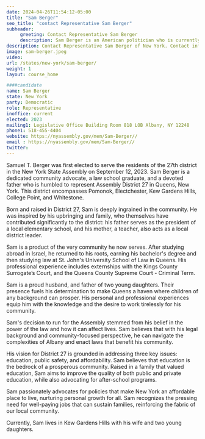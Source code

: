 ```yaml
---
date: 2024-04-26T11:54:12-05:00
title: "Sam Berger"
seo_title: "contact Representative Sam Berger"
subheader:
     greeting: Contact Representative Sam Berger
     description: Sam Berger is an American politician who is currently serving as the representative for New York's 27th State Assembly district. He was elected in a special election in 2023 to replace Daniel Rosenthal, who resigned to take a position at UJA-Federation of New York. Berger is a member of the Democratic Party.
description: Contact Representative Sam Berger of New York. Contact information for Sam Berger includes email address, phone number, and mailing address.
image: sam-berger.jpeg
video:
url: /states/new-york/sam-berger/
weight: 1
layout: course_home

####candidate
name: Sam Berger
state: New York
party: Democratic
role: Representative
inoffice: current
elected: 2023
mailing1: Legislative Office Building Room 818 LOB Albany, NY 12248
phone1: 518-455-4404
website: https://nyassembly.gov/mem/Sam-Berger//
email : https://nyassembly.gov/mem/Sam-Berger//
twitter:
---
```


Samuel T. Berger was first elected to serve the residents of the 27th district in the New York State Assembly on September 12, 2023. Sam Berger is a dedicated community advocate, a law school graduate, and a devoted father who is humbled to represent Assembly District 27 in Queens, New York. This district encompasses Pomonok, Electchester, Kew Gardens Hills, College Point, and Whitestone.

Born and raised in District 27, Sam is deeply ingrained in the community. He was inspired by his upbringing and family, who themselves have contributed significantly to the district: his father serves as the president of a local elementary school, and his mother, a teacher, also acts as a local district leader.

Sam is a product of the very community he now serves. After studying abroad in Israel, he returned to his roots, earning his bachelor's degree and then studying law at St. John's University School of Law in Queens. His professional experience includes externships with the Kings County Surrogate’s Court, and the Queens County Supreme Court - Criminal Term.

Sam is a proud husband, and father of two young daughters. Their presence fuels his determination to make Queens a haven where children of any background can prosper. His personal and professional experiences equip him with the knowledge and the desire to work tirelessly for his community.

Sam's decision to run for the Assembly stemmed from his belief in the power of the law and how it can affect lives. Sam believes that with his legal background and community-focused perspective, he can navigate the complexities of Albany and enact laws that benefit his community.

His vision for District 27 is grounded in addressing three key issues: education, public safety, and affordability. Sam believes that education is the bedrock of a prosperous community. Raised in a family that valued education, Sam aims to improve the quality of both public and private education, while also advocating for after-school programs.

Sam passionately advocates for policies that make New York an affordable place to live, nurturing personal growth for all. Sam recognizes the pressing need for well-paying jobs that can sustain families, reinforcing the fabric of our local community.

Currently, Sam lives in Kew Gardens Hills with his wife and two young daughters.
